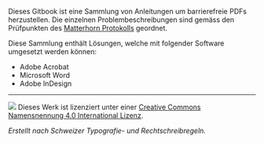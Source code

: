 Dieses Gitbook ist eine Sammlung von Anleitungen um barrierefreie PDFs herzustellen. Die einzelnen Problembeschreibungen sind gemäss den Prüfpunkten des [Matterhorn Protokolls](/0-2_begriffe.md) geordnet.

Diese Sammlung enthält Lösungen, welche mit folgender Software umgesetzt werden können:

* Adobe Acrobat
* Microsoft Word
* Adobe InDesign

---

<aside class="license">
<p><a href="http://creativecommons.org/licenses/by/4.0/"><img src="https://i.creativecommons.org/l/by/4.0/80x15.png"/></a> Dieses Werk ist lizenziert unter einer <a href="http://creativecommons.org/licenses/by/4.0/">Creative Commons Namensnennung 4.0 International Lizenz</a>.</p>

<p><em>Erstellt nach Schweizer Typografie- und Rechtschreibregeln.</em></p>
</aside>